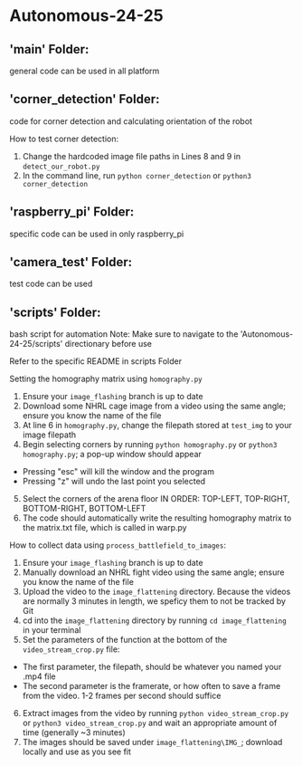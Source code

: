 # Autonomous-24-25
## 'main' Folder:

general code can be used in all platform 

## 'corner_detection' Folder:

code for corner detection and calculating orientation of the robot

How to test corner detection:
1. Change the hardcoded image file paths in Lines 8 and 9 in `detect_our_robot.py`
2. In the command line, run `python corner_detection` or `python3 corner_detection`

## 'raspberry_pi' Folder:

specific code can be used in only raspberry_pi


## 'camera_test' Folder:

test code can be used 


## 'scripts' Folder: 

bash script for automation Note: Make sure to navigate to the 'Autonomous-24-25/scripts' directionary before use

Refer to the specific README in scripts Folder

Setting the homography matrix using `homography.py`
1. Ensure your `image_flashing` branch is up to date
2. Download some NHRL cage image from a video using the same angle; ensure you know the name of the file
3. At line 6 in `homography.py`, change the filepath stored at `test_img` to your image filepath
4. Begin selecting corners by running `python homography.py` or `python3 homography.py`; a pop-up window should appear
- Pressing "esc" will kill the window and the program
- Pressing "z" will undo the last point you selected 
5. Select the corners of the arena floor IN ORDER: TOP-LEFT, TOP-RIGHT, BOTTOM-RIGHT, BOTTOM-LEFT
6. The code should automatically write the resulting homography matrix to the matrix.txt file, which is called in warp.py

How to collect data using `process_battlefield_to_images`:
1. Ensure your `image_flashing` branch is up to date
2. Manually download an NHRL fight video using the same angle; ensure you know the name of the file
3. Upload the video to the `image_flattening` directory. Because the videos are normally 3 minutes in length, we speficy them to not be tracked by Git
4. cd into the `image_flattening` directory by running `cd image_flattening` in your terminal
5. Set the parameters of the function at the bottom of the `video_stream_crop.py` file:
- The first parameter, the filepath, should be whatever you named your .mp4 file
- The second parameter is the framerate, or how often to save a frame from the video. 1-2 frames per second should suffice
6. Extract images from the video by running `python video_stream_crop.py` or `python3 video_stream_crop.py` and wait an appropriate amount of time (generally ~3 minutes)
7. The images should be saved under `image_flattening\IMG_`; download locally and use as you see fit